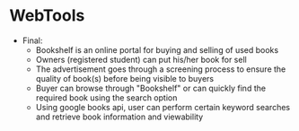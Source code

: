 # WebTools
<ul>
  <li> Final: 
    <ul><li>Bookshelf is an online portal for buying and selling of used books</li>
  <li>Owners (registered student) can put his/her book for sell</li>
  <li>The advertisement goes through a screening process to ensure the quality of book(s) before being visible to buyers</li>
  <li>Buyer can browse through "Bookshelf" or can quickly find the required book using the search option</li>
  <li>Using google books api, user can perform certain keyword searches and retrieve book information and viewability</li></ul>
</ul>
